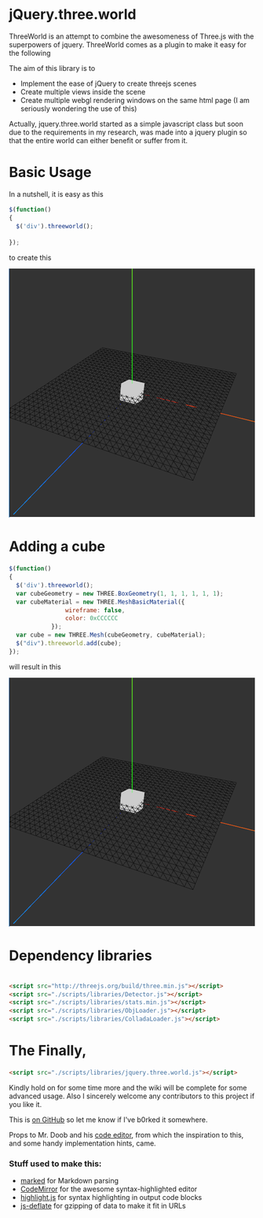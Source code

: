 # jQuery.three.world

ThreeWorld is an attempt to combine the awesomeness of Three.js with the superpowers of jquery. ThreeWorld comes as a plugin to make it easy for the following

The aim of this library is to

 * Implement the ease of jQuery to create threejs scenes
 * Create multiple views inside the scene
 * Create multiple webgl rendering windows on the same html page (I am seriously wondering the use of this)


Actually, jquery.three.world started as a simple javascript class but soon due to the requirements in my research, was made into a jquery plugin so that the entire world can either benefit or suffer from it.

# Basic Usage

In a nutshell, it is easy as this

```javascript
$(function()
{
  $('div').threeworld();

});
```

to create this


![Alt text](/screenshots/basic.png?raw=true "Basic Usage")

# Adding a cube


```javascript
$(function()
{
  $('div').threeworld();
  var cubeGeometry = new THREE.BoxGeometry(1, 1, 1, 1, 1, 1);
  var cubeMaterial = new THREE.MeshBasicMaterial({
                wireframe: false,
                color: 0xCCCCCC
            });
  var cube = new THREE.Mesh(cubeGeometry, cubeMaterial);
  $("div").threeworld.add(cube);
});
```

will result in this

![Alt text](/screenshots/addcube.png?raw=true "Basic Usage")

# Dependency libraries

```html

<script src="http://threejs.org/build/three.min.js"></script>
<script src="./scripts/libraries/Detector.js"></script>
<script src="./scripts/libraries/stats.min.js"></script>
<script src="./scripts/libraries/ObjLoader.js"></script>
<script src="./scripts/libraries/ColladaLoader.js"></script>        

```
# The Finally,
```html
<script src="./scripts/libraries/jquery.three.world.js"></script>
```
Kindly hold on for some time more and the wiki will be complete for some advanced usage. Also I sincerely welcome any contributors to this project if you like it.


This is [on GitHub](https://github.com/jbt/markdown-editor) so let me know if I've b0rked it somewhere.


Props to Mr. Doob and his [code editor](http://mrdoob.com/projects/code-editor/), from which
the inspiration to this, and some handy implementation hints, came.

### Stuff used to make this:

 * [marked](https://github.com/chjj) for Markdown parsing
 * [CodeMirror](http://codemirror.net/) for the awesome syntax-highlighted editor
 * [highlight.js](http://softwaremaniacs.org/soft/highlight/en/) for syntax highlighting in output code blocks
 * [js-deflate](https://github.com/dankogai/js-deflate) for gzipping of data to make it fit in URLs
